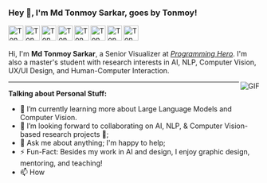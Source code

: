 ### Hey 👋, I'm **Md Tonmoy Sarkar**, goes by **Tonmoy**!

<a href="https://www.linkedin.com/in/md-tonmoy-sarkar/">
  <img align="left" alt="Tonmoy's LinkedIn" width="30px" src="https://img.icons8.com/color/48/000000/linkedin.png" />
</a>
<a href="https://www.researchgate.net/profile/Tonmoy-Sarkar">
  <img align="left" alt="Tonmoy's ResearchGate" width="30px" src="https://img.icons8.com/color/48/000000/researchgate.png" />
</a>
<a href="https://web.facebook.com/md.tonmoy.sarkar/">
  <img align="left" alt="Tonmoy's Facebook" width="30px" src="https://img.icons8.com/color/48/000000/facebook-new.png" />
</a>
<a href="https://devpost.com/TonmoySarkar?ref_content=user-portfolio&ref_feature=portfolio&ref_medium=global-nav">
  <img align="left" alt="Tonmoy's Devpost Portfolio" width="30px" src="https://img.icons8.com/fluency/48/devpost.png" />
</a>
<a href="https://stackoverflow.com/users/13590227/md-tonmoy-sarkar/">
  <img align="left" alt="Tonmoy's StackOverflow" width="30px" src="https://img.icons8.com/color/48/000000/stackoverflow.png" />
</a>
<a href="https://www.instagram.com/tonmoy.sarkar.official/">
  <img align="left" alt="Tonmoy's Instagram" width="30px" src="https://img.icons8.com/color/48/000000/instagram-new.png" />
</a>
<a href="https://codeforces.com/profile/TonmoySarkar">
  <img align="left" alt="Tonmoy's Codeforces profile" width="30px" src="https://img.icons8.com/external-tal-revivo-color-tal-revivo/48/external-codeforces-programming-competitions-and-contests-programming-community-logo-color-tal-revivo.png" />
</a>
<a href="https://twitter.com/TonmoySarkar2025">
  <img align="left" alt="Tonmoy's Twitter" width="30px" src="https://img.icons8.com/color/48/000000/twitter--v1.png" />
</a>

<br />
<br />

Hi, I'm **Md Tonmoy Sarkar**, a Senior Visualizer at *[Programming Hero](https://www.programming-hero.com/)*. I'm also a master's student with research interests in AI, NLP, Computer Vision, UX/UI Design, and Human-Computer Interaction. 

  <img align="right" alt="GIF" src="https://media.giphy.com/media/836HiJc7pgzy8iNXCn/giphy.gif" />

---
**Talking about Personal Stuff:**

- 🌱 I’m currently learning more about Large Language Models and Computer Vision.
- 👯 I’m looking forward to collaborating on AI, NLP, & Computer Vision-based research projects 🤝;
- 💬 Ask me about anything; I'm happy to help;
- ⚡️ Fun-Fact: Besides my work in AI and design, I enjoy graphic design, mentoring, and teaching!
- 📫 How
